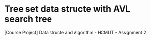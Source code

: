 # Tree set data structe with AVL search tree
 [Course Project] Data structe and Algorithm - HCMUT - Assignment 2 
